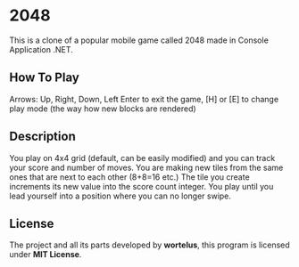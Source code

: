 # 2048
This is a clone of a popular mobile game called 2048 made in Console Application .NET.

## How To Play
Arrows: Up, Right, Down, Left
Enter to exit the game, [H] or [E] to change play mode (the way how new blocks are rendered)

## Description
You play on 4x4 grid (default, can be easily modified) and you can track your score and number of moves.
You are making new tiles from the same ones that are next to each other (8+8=16 etc.)
The tile you create increments its new value into the score count integer.
You play until you lead yourself into a position where you can no longer swipe.

## License
The project and all its parts developed by **wortelus**, this program is licensed under **MIT License**.
